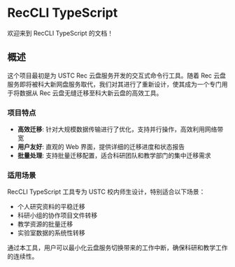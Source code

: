 # RecCLI TypeScript

欢迎来到 RecCLI TypeScript 的文档！

## 概述

这个项目最初是为 USTC Rec 云盘服务开发的交互式命令行工具。随着 Rec 云盘服务即将被科大新网盘服务取代，我们对其进行了重新设计，使其成为一个专门用于将数据从 Rec 云盘无缝迁移至科大新云盘的高效工具。

### 项目特点

- **高效迁移**: 针对大规模数据传输进行了优化，支持并行操作，高效利用网络带宽
- **用户友好**: 直观的 Web 界面，提供详细的迁移进度和状态报告
- **批量处理**: 支持批量迁移配置，适合科研团队和教学部门的集中迁移需求

### 适用场景

RecCLI TypeScript 工具专为 USTC 校内师生设计，特别适合以下场景：

- 个人研究资料的平稳迁移
- 科研小组的协作项目文件转移
- 教学资源的批量迁移
- 实验室数据的系统性转移

通过本工具，用户可以最小化云盘服务切换带来的工作中断，确保科研和教学工作的连续性。
